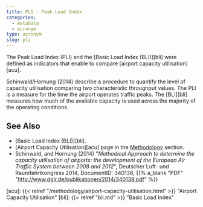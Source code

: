 ```yaml
---
title: PLI - Peak Load Index
categories:
  - metadata
  - acronym
type: acronym
slug: pli
---
```


The Peak Load Index (PLI) and the [Basic Load Index (BLI)][bli] were defined as indicators that enable to compare [airport capacity utilisation][acu].

Schinwald/Hornung (2014) describe a procedure to quantify the level of capacity utilisation comparing two characteristic throughput values.
The PLI is a measure for the time the airport operates traffic peaks. The [BLI][bli] measures how much of the available capacity is used across the majority of the operating conditions.


## See Also

* [Basic Load Index (BLI)][bli].
* [Airport Capacity Utilisation][acu] page in the [Methodology](/methodology/) section.
* Schinwald, and Hornung (2014) "_Methodical Approach to determine the capacity utilisation of airports: the development of the European Air Traffic System between 2008 and 2012_", Deutscher Luft- und Raumfahrtkongress 2014, DocumentID: 340138, {{% a_blank "PDF" "http://www.dglr.de/publikationen/2014/340138.pdf" %}}

[acu]: {{< relref "/methodology/airport-capacity-utilisation.html" >}} "Airport Capacity Utilisation"
[bli]: {{< relref "bli.md" >}} "Basic Load Index"